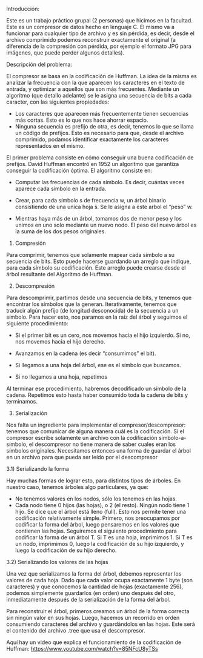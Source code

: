 Introducción:

Este es un trabajo práctico grupal (2 personas) que hicimos en la facultad.
Este es un compresor de datos hecho en lenguaje C. 
El mismo va a funcionar para cualquier tipo de archivo y es sin pérdida, es decir, 
desde el archivo comprimido podemos reconstruir exactamente el original 
(a diferencia de la compresión con pérdida, por ejemplo el formato JPG para imágenes, que puede perder algunos detalles).

Descripción del problema:

El compresor se basa en la codificación de Huffman. La idea de la misma es analizar la frecuencia con
la que aparecen los caracteres en el texto de entrada, y optimizar a aquellos que son más frecuentes.
Mediante un algoritmo (que detallo adelante) se le asigna una secuencia de bits a cada caracter, con
las siguientes propiedades:
- Los caracteres que aparecen más frecuentemente tienen secuencias más cortas. Esto es lo que nos
hace ahorrar espacio.
- Ninguna secuencia es prefijo de otra, es decir, tenemos lo que se llama un código de prefijos. Esto
es necesario para que, desde el archivo comprimido, podamos identificar exactamente los caracteres
representados en el mismo.

El primer problema consiste en cómo conseguir una buena codificación de prefijos.
David Huffman encontró en 1952 un algoritmo que garantiza conseguir la codificación óptima. 
El algoritmo consiste en:

- Computar las frecuencias de cada símbolo. Es decir, cuántas veces aparece cada símbolo en la
entrada.

- Crear, para cada símbolo s de frecuencia w, un árbol binario consistiendo de una unica hoja s. Se
le asigna a este arbol el “peso” w.

- Mientras haya más de un árbol, tomamos dos de menor peso y los unimos en uno solo mediante un
nuevo nodo. El peso del nuevo árbol es la suma de los dos pesos originales.



1) Compresión

Para comprimir, tenemos que solamente mapear cada símbolo a su secuencia de bits. Esto puede hacerse
guardando un arreglo que indique, para cada símbolo su codificación. Este arreglo puede crearse desde el
árbol resultante del Algoritmo de Huffman.

2) Descompresión

Para descomprimir, partimos desde una secuencia de bits, y tenemos que encontrar los símbolos que la
generan. Iterativamente, tenemos que traducir algún prefijo (de longitud desconocida) de la secuencia a
un símbolo. Para hacer esto, nos paramos en la raíz del árbol y seguimos el siguiente procedimiento:

- Si el primer bit es un cero, nos movemos hacia el hijo izquierdo. Si no, nos movemos hacia el hijo
derecho.

- Avanzamos en la cadena (es decir “consumimos” el bit).

- Si llegamos a una hoja del árbol, ese es el símbolo que buscamos.

- Si no llegamos a una hoja, repetimos

Al terminar ese procedimiento, habremos decodificado un símbolo de la cadena. Repetimos esto hasta
haber consumido toda la cadena de bits y terminamos.

3) Serialización

Nos falta un ingrediente para implementar el compresor/descompresor: tenemos que comunicar de alguna
manera cuál es la codificación. Si el compresor escribe solamente un archivo con la codificación símbolo-a-símbolo,
el descompresor no tiene manera de saber cuales eran los símbolos originales.
Necesitamos entonces una forma de guardar el árbol en un archivo para que pueda ser leído por el
descompresor

3.1) Serializando la forma

Hay muchas formas de lograr esto, para distintos tipos de árboles. En nuestro caso, tenemos árboles algo
particulares, ya que:
- No tenemos valores en los nodos, sólo los tenemos en las hojas.
- Cada nodo tiene 0 hijos (las hojas), o 2 (el resto). Ningún nodo tiene 1 hijo. 
  Se dice que el árbol está lleno (full).
Esto nos permite tener una codificación relativamente simple. Primero, nos preocupamos por codificar
la forma del árbol, luego pensaremos en los valores que contienen las hojas. Seguiremos el siguiente
procedimiento para codificar la forma de un árbol T.
Si T es una hoja, imprimimos 1.
Si T es un nodo, imprimimos 0, luego la codificación de su hijo izquierdo, y luego la codificación de
su hijo derecho.

3.2) Serializando los valores de las hojas

Una vez que serializamos la forma del árbol, debemos representar los valores de cada hoja. Dado que
cada valor ocupa exactamente 1 byte (son caracteres) y que conocemos la cantidad de hojas (exactamente
256), podemos simplemente guardarlos (en orden) uno después del otro, inmediatamente después de la
serialización de la forma del árbol.

Para reconstruir el árbol, primeros creamos un árbol de la forma correcta sin ningún valor en sus hojas.
Luego, hacemos un recorrido en orden consumiendo caracteres del archivo y guardándolos en las hojas.
Este será el contenido del archivo .tree que usa el descompresor.


Aquí hay un video que explica el funcionamiento de la codificación de Huffman: https://www.youtube.com/watch?v=85NFcU8yTSs
